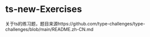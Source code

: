 # ts-new-Exercises
关于ts的练习题，题目来源https://github.com/type-challenges/type-challenges/blob/main/README.zh-CN.md
